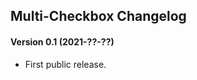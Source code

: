 Multi-Checkbox Changelog
--------------

#### Version 0.1 (2021-??-??)

- First public release.


[@smontanus]: https://github.com/smontanus
